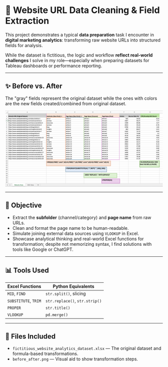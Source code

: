 # 🧪 Website URL Data Cleaning & Field Extraction

This project demonstrates a typical **data preparation** task I encounter in **digital marketing analytics**: transforming raw website URLs into structured fields for analysis.

While the dataset is fictitious, the logic and workflow **reflect real-world challenges** I solve in my role—especially when preparing datasets for Tableau dashboards or performance reporting.

---

## ✨ Before vs. After

The "gray" fields represent the original dataset while the ones with colors are the new fields created/combined from original dataset.

![Before and After Screenshot](before_after_fields.png) 

---

## 🎯 Objective

- Extract the **subfolder** (channel/category) and **page name** from raw URLs.
- Clean and format the page name to be human-readable.
- Simulate joining external data sources using `VLOOKUP` in Excel.
- Showcase analytical thinking and real-world Excel functions for transformation; despite not memorizing syntax, I find solutions with tools like Google or ChatGPT.

---

## 📊 Tools Used

| Excel Functions | Python Equivalents |
|-----------------|--------------------|
| `MID`, `FIND`   | `str.split()`, slicing |
| `SUBSTITUTE`, `TRIM` | `str.replace()`, `str.strip()` |
| `PROPER`        | `str.title()`      |
| `VLOOKUP`       | `pd.merge()`       |

---

## 🧰 Files Included

- `fictitious_website_analytics_dataset.xlsx` — The original dataset and formula-based transformations.
- `before_after.png` — Visual aid to show transformation steps.
